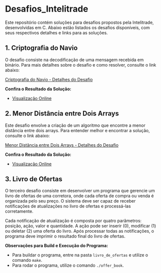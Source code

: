 # Desafios_Intelitrade

Este repositório contém soluções para desafios propostos pela Intelitrade, desenvolvidas em C. Abaixo estão listados os desafios disponíveis, com seus respectivos detalhes e links para as soluções.

## 1. Criptografia do Navio

O desafio consiste na decodificação de uma mensagem recebida em binário. Para mais detalhes sobre o desafio e como resolver, consulte o link abaixo:

[Criptografia do Navio - Detalhes do Desafio](https://github.com/AndreGomesSilva/Desafios_Intelitrade/blob/main/criptografia_navio/criptografia_navio.md)

**Confira o Resultado da Solução:**
- [Visualização Online](https://www.onlinegdb.com/PkXXFNaS7)

## 2. Menor Distância entre Dois Arrays

Este desafio envolve a criação de um algoritmo que encontre a menor distância entre dois arrays. Para entender melhor e encontrar a solução, consulte o link abaixo:

[Menor Distância entre Dois Arrays - Detalhes do Desafio](https://github.com/AndreGomesSilva/Desafios_Intelitrade/blob/main/menor_distancia/menor_distancia.md)

**Confira o Resultado da Solução:**
- [Visualização Online](https://www.onlinegdb.com/XKwXx3h56)

## 3. Livro de Ofertas

O terceiro desafio consiste em desenvolver um programa que gerencie um livro de ofertas de uma corretora, onde cada oferta de compra ou venda é organizada pelo seu preço. O sistema deve ser capaz de receber notificações de atualizações no livro de ofertas e processá-las corretamente.

Cada notificação de atualização é composta por quatro parâmetros: posição, ação, valor e quantidade. A ação pode ser inserir (0), modificar (1) ou deletar (2) uma oferta do livro. Após processar todas as notificações, o programa deve imprimir o resultado final do livro de ofertas.

**Observações para Build e Execução do Programa:**
- Para buildar o programa, entre na pasta `livro_de_ofertas` e utilize o comando `make`.
- Para rodar o programa, utilize o comando `./offer_book`.
